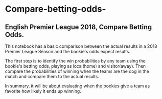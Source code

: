 # Compare-betting-odds-
<H2>English Premier League 2018, Compare Betting Odds.</H2>

<p>This notebook has a basic comparison between the actual results in a 2018 Premier League Season and the bookie's odds expect results.</p>

<p>The first step is to identify the win probabilities by any team using the bookie's betting odds, playing as local(home) and visitor(away). Then compare the probabilities of 
winning when the teams are the dog in the match and compare them to the actual results.</p>

<p>In summary, it will be about evaluating when the bookies give a team as favorite how likely it ends up winning.</p>
